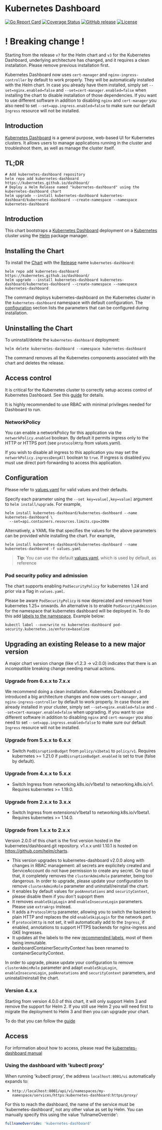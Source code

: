 # Kubernetes Dashboard

[![Go Report Card](https://goreportcard.com/badge/github.com/kubernetes/dashboard)](https://goreportcard.com/report/github.com/kubernetes/dashboard)
[![Coverage Status](https://codecov.io/github/kubernetes/dashboard/coverage.svg?branch=master)](https://codecov.io/github/kubernetes/dashboard?branch=master)
[![GitHub release](https://img.shields.io/github/release/kubernetes/dashboard.svg)](https://github.com/kubernetes/dashboard/releases/latest)
[![License](https://img.shields.io/badge/License-Apache%202.0-blue.svg)](https://github.com/kubernetes/dashboard/blob/master/LICENSE)

# ! Breaking change !
Starting from the release `v7` for the Helm chart and `v3` for the Kubernetes Dashboard, underlying architecture has changed, and it requires a clean installation. Please remove previous installation first.

Kubernetes Dashboard now uses `cert-manager` and `nginx-ingress-controller` by default to work properly. They will be automatically installed with the Helm chart. 
In case you already have them installed, simply set `--set=nginx.enabled=false` and `--set=cert-manager.enabled=false` when installing the chart to disable installation of those dependencies.
If you want to use different software in addition to disabling `nginx` and `cert-manager` you also need to set `--set=app.ingress.enabled=false` to make sure our default `Ingress` resource will not be installed.

## Introduction

[Kubernetes Dashboard](https://github.com/kubernetes/dashboard) is a general purpose, web-based UI for Kubernetes clusters. It allows users to manage applications running in the cluster and troubleshoot them, as well as manage the cluster itself.

## TL;DR

```console
# Add kubernetes-dashboard repository
helm repo add kubernetes-dashboard https://kubernetes.github.io/dashboard/
# Deploy a Helm Release named "kubernetes-dashboard" using the kubernetes-dashboard chart
helm upgrade --install kubernetes-dashboard kubernetes-dashboard/kubernetes-dashboard --create-namespace --namespace kubernetes-dashboard
```

## Introduction

This chart bootstraps a [Kubernetes Dashboard](https://github.com/kubernetes/dashboard) deployment on
a [Kubernetes](https://kubernetes.io) cluster using the [Helm](https://helm.sh) package manager.

## Installing the Chart

To install the [Chart](https://helm.sh/docs/intro/using_helm/#three-big-concepts) with
the [Release](https://helm.sh/docs/intro/using_helm/#three-big-concepts) name `kubernetes-dashboard`:

```console
helm repo add kubernetes-dashboard https://kubernetes.github.io/dashboard/
helm upgrade --install kubernetes-dashboard kubernetes-dashboard/kubernetes-dashboard --create-namespace --namespace kubernetes-dashboard
```

The command deploys kubernetes-dashboard on the Kubernetes cluster in the `kubernetes-dashboard` namespace with default
configuration.
The [configuration](#configuration) section lists the parameters that can be configured during installation.

## Uninstalling the Chart

To uninstall/delete the `kubernetes-dashboard` deployment:

```console
helm delete kubernetes-dashboard --namespace kubernetes-dashboard
```

The command removes all the Kubernetes components associated with the chart and deletes the release.

## Access control

It is critical for the Kubernetes cluster to correctly setup access control of Kubernetes Dashboard.
See this [guide](https://github.com/kubernetes/dashboard/blob/master/docs/user/access-control/README.md) for details.

It is highly recommended to use RBAC with minimal privileges needed for Dashboard to run.

### NetworkPolicy

You can enable a networkPolicy for this application via the `networkPolicy.enabled` boolean. By default it permits
ingress only to the HTTP or HTTPS port (see `protocolHttp` from values.yaml).

If you wish to disable all ingress to this application you may set the `networkPolicy.ingressDenyAll` boolean to `true`.
If ingress is disabled you must use direct port-forwarding to access this application.

## Configuration

Please refer
to [values.yaml](https://github.com/kubernetes/dashboard/blob/master/charts/kubernetes-dashboard/values.yaml)
for valid values and their defaults.

Specify each parameter using the `--set key=value[,key=value]` argument to `helm install/upgrade`. For example,

```console
helm install kubernetes-dashboard/kubernetes-dashboard --name kubernetes-dashboard \
  --set=api.containers.resources.limits.cpu=200m
```

Alternatively, a YAML file that specifies the values for the above parameters can be provided while installing the
chart. For example,

```console
helm install kubernetes-dashboard/kubernetes-dashboard --name kubernetes-dashboard -f values.yaml
```

> **Tip**: You can use the default [values.yaml](values.yaml), which is used by default, as reference

### Pod security policy and admission

The chart supports enabling ``PodSecurityPolicy`` for kubernetes 1.24 and prior via a flag in `values.yaml`.

Please be aware `PodSecurityPolicy` is now deprecated and removed from kubernetes 1.25+ onwards. An alternative is to
enable ``PodSecurityAdmission`` for the namespace that kubernetes dashboard will be deployed in. To do this
add [labels to the namespace](https://kubernetes.io/docs/tasks/configure-pod-container/enforce-standards-namespace-labels).
Example below:

```console
kubectl label --overwrite ns kubernetes-dashboard pod-security.kubernetes.io/enforce=baseline
```

## Upgrading an existing Release to a new major version

A major chart version change (like v1.2.3 -> v2.0.0) indicates that there is an
incompatible breaking change needing manual actions.

### Upgrade from 6.x.x to 7.x.x

We recommend doing a clean installation. Kubernetes Dashboard `v3` introduced a big architecture changes and now uses `cert-manager`, 
and `nginx-ingress-controller` by default to work properly. In case those are already installed in your cluster, simply set `--set=nginx.enabled=false` 
and `--set=cert-manager.enabled=false` when upgrading. If you want to use different software in addition to disabling `nginx` and `cert-manager` you also 
need to set `--set=app.ingress.enabled=false` to make sure our default `Ingress` resource will not be installed.

### Upgrade from 5.x.x to 6.x.x

- Switch `PodDisruptionBudget` from `policy/v1beta1` to `policy/v1`. Requires kubernetes >= 1.21.0
  if `podDisruptionBudget.enabled` is set to true (false by default).

### Upgrade from 4.x.x to 5.x.x

- Switch Ingress from networking.k8s.io/v1beta1 to networking.k8s.io/v1. Requires kubernetes >= 1.19.0.

### Upgrade from 2.x.x to 3.x.x

- Switch Ingress from extensions/v1beta1 to networking.k8s.io/v1beta1. Requires kubernetes >= 1.14.0.

### Upgrade from 1.x.x to 2.x.x

Version 2.0.0 of this chart is the first version hosted in the kubernetes/dashboard.git repository. v1.x.x until 1.10.1
is hosted on https://github.com/helm/charts.

- This version upgrades to kubernetes-dashboard v2.0.0 along with changes in RBAC management: all secrets are
  explicitely created and ServiceAccount do not have permission to create any secret. On top of that, it completely
  removes the `clusterAdminRole` parameter, being too dangerous. In order to upgrade, please update your configuration
  to remove `clusterAdminRole` parameter and uninstall/reinstall the chart.
- It enables by default values for `podAnnotations` and `securityContext`, please disable them if you don't supoprt them
- It removes `enableSkipLogin` and `enableInsecureLogin` parameters. Please use `extraArgs` instead.
- It adds a `ProtocolHttp` parameter, allowing you to switch the backend to plain HTTP and replaces the
  old `enableSkipLogin` for the network part.
- If `protocolHttp` is not set, it will automatically add to the `Ingress`, if enabled, annotations to support HTTPS
  backends for nginx-ingress and GKE Ingresses.
- It updates all the labels to the
  new [recommended labels](https://github.com/helm/charts/blob/master/REVIEW_GUIDELINES.md#names-and-labels), most of
  them being immutable.
- dashboardContainerSecurityContext has been renamed to containerSecurityContext.

In order to upgrade, please update your configuration to remove `clusterAdminRole` parameter and
adapt `enableSkipLogin`, `enableInsecureLogin`, `podAnnotations` and `securityContext` parameters, and
uninstall/reinstall the chart.

### Version 4.x.x

Starting from version 4.0.0 of this chart, it will only support Helm 3 and remove the support for Helm 2.
If you still use Helm 2 you will need first to migrate the deployment to Helm 3 and then you can upgrade your chart.

To do that you can follow the [guide](https://helm.sh/blog/migrate-from-helm-v2-to-helm-v3/)

## Access

For information about how to access, please read
the [kubernetes-dashboard manual](https://github.com/kubernetes/dashboard)

### Using the dashboard with 'kubectl proxy'

When running 'kubectl proxy', the address `localhost:8001/ui` automatically expands to:

- `http://localhost:8001/api/v1/namespaces/my-namespace/services/https:kubernetes-dashboard:https/proxy/`

For this to reach the dashboard, the name of the service must be 'kubernetes-dashboard', not any other value as set by
Helm.
You can manually specify this using the value 'fullnameOverride':

```yaml
fullnameOverride: 'kubernetes-dashboard'
```
